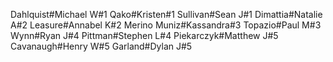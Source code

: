 Dahlquist#Michael W#1
Qako#Kristen#1
Sullivan#Sean J#1
Dimattia#Natalie A#2
Leasure#Annabel K#2
Merino Muniz#Kassandra#3
Topazio#Paul M#3
Wynn#Ryan J#4
Pittman#Stephen L#4
Piekarczyk#Matthew J#5
Cavanaugh#Henry W#5
Garland#Dylan J#5
